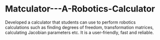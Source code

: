 # Matculator---A-Robotics-Calculator
Developed a calculator that students can use to perform robotics calculations such as finding degrees of freedom, transformation matrices, calculating Jacobian parameters etc. It is a user-friendly, fast and reliable.
